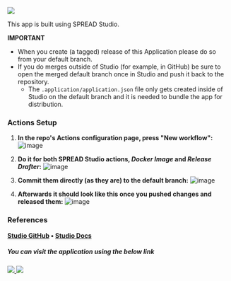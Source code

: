 ![](https://avatars.githubusercontent.com/u/173364163?s=400&u=105bbcaff05dd2d8d61d5edbe2d6df8d5ef824a3&v=4)

This app is built using SPREAD Studio.

**IMPORTANT**
* When you create (a tagged) release of this Application please do so from your default branch.
* If you do merges outside of Studio (for example, in GitHub) be sure to open the merged default branch once in Studio and push it back to the repository.
    * The `.application/application.json` file only gets created inside of Studio on the default branch and it is needed to bundle the app for distribution.

### Actions Setup

1. **In the repo's Actions configuration page, press "New workflow":**
![image](https://github.com/Spread-Studio-Apps/actions/assets/1003846/0ae58f9f-1b08-48fa-8dd5-caf92ce72967)


2. **Do it for both SPREAD Studio actions, _Docker Image_ and _Release Drafter_:**
![image](https://github.com/Spread-Studio-Apps/actions/assets/1003846/87b14168-3302-4eeb-af7a-a6e6012e9cc8)


3. **Commit them directly (as they are) to the default branch:**
![image](https://github.com/Spread-Studio-Apps/actions/assets/1003846/858fa2dd-4b94-4df1-a0f5-9978c65a1d99)


4. **Afterwards it should look like this once you pushed changes and released them:**
![image](https://github.com/Spread-Studio-Apps/actions/assets/1003846/0ac286d6-a3a5-46cc-9c7a-20ef42582156)


### References
**[Studio GitHub](https://github.com/spread-ai/spread-appsmith) • [Studio Docs](https://stable.stage.spread.ai/docs/using-studio/studio-overview.html)**

##### You can visit the application using the below link

###### [![](https://assets.appsmith.com/git-sync/Buttons.svg) ](https://studio.local.spread.ai/applications/66bf1939656b8f491a97a6aa/pages/66bf1939656b8f491a97a6ac) [![](https://assets.appsmith.com/git-sync/Buttons2.svg)](https://studio.local.spread.ai/applications/66bf1939656b8f491a97a6aa/pages/66bf1939656b8f491a97a6ac/edit)
